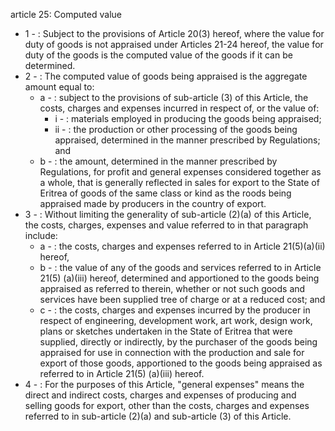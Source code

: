 article 25: Computed value 

<ul>
			<li>1 - : Subject to the provisions of Article 20(3) hereof, where the value for duty of goods is not appraised under Articles 21-24 hereof, the value for duty of the goods is the computed value of the goods if it can be determined. <ul>
			</ul></li>			<li>2 - : The computed value of goods being appraised is the aggregate amount equal to: <ul>
						<li>a - : subject to the provisions of sub-article (3) of this Article, the costs, charges and expenses incurred in respect of, or the value of: <ul>
									<li>i - : materials employed in producing the goods being appraised; <ul>
									</ul></li>									<li>ii - : the production or other processing of the goods being appraised, determined in the manner prescribed by Regulations; and<ul>
									</ul></li>						</ul></li>						<li>b - : the amount, determined in the manner prescribed by Regulations, for profit and general expenses considered together as a whole, that is generally reflected in sales for export to the State of Eritrea of goods of the same class or kind as the roods being appraised made by producers in the country of export.<ul>
						</ul></li>			</ul></li>			<li>3 - : Without limiting the generality of sub-article (2)(a) of this Article, the costs, charges, expenses and value referred to in that paragraph include: <ul>
						<li>a - : the costs, charges and expenses referred to in Article 21(5)(a)(ii) hereof, <ul>
						</ul></li>						<li>b - : the value of any of the goods and services referred to in Article 21(5) (a)(iii) hereof, determined and apportioned to the goods being appraised as referred to therein, whether or not such goods and services have been supplied tree of charge or at a reduced cost; and<ul>
						</ul></li>						<li>c - : the costs, charges and expenses incurred by the producer in respect of engineering, development work, art work, design work, plans or sketches undertaken in the State of Eritrea that were supplied, directly or indirectly, by the purchaser of the goods being appraised for use in connection with the production and sale for export of those goods, apportioned to the goods being appraised as referred to in Article 21(5) (a)(iii) hereof. <ul>
						</ul></li>			</ul></li>			<li>4 - : For the purposes of this Article, &quot;general expenses&quot; means the direct and indirect costs, charges and expenses of producing and selling goods for export, other than the costs, charges and expenses referred to in sub-article (2)(a) and sub-article (3) of this Article. <ul>
			</ul></li></ul>